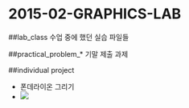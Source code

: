 # 2015-02-GRAPHICS-LAB

##lab_class
수업 중에 했던 실습 파일들

##practical_problem_*
기말 제출 과제

##individual project
- 폰데라이온 그리기
- ![](http://i.imgur.com/dVSyV6E.jpg)


